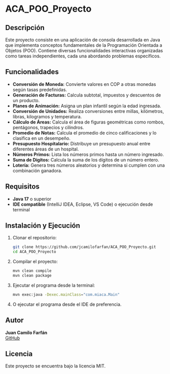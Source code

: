 # ACA_POO_Proyecto

## Descripción
Este proyecto consiste en una aplicación de consola desarrollada en Java que implementa conceptos fundamentales de la Programación Orientada a Objetos (POO). Contiene diversas funcionalidades interactivas organizadas como tareas independientes, cada una abordando problemas específicos.

## Funcionalidades
- **Conversión de Moneda:** Convierte valores en COP a otras monedas según tasas predefinidas.
- **Generación de Facturas:** Calcula subtotal, impuestos y descuentos de un producto.
- **Planes de Animación:** Asigna un plan infantil según la edad ingresada.
- **Conversión de Unidades:** Realiza conversiones entre millas, kilómetros, libras, kilogramos y temperatura.
- **Cálculo de Áreas:** Calcula el área de figuras geométricas como rombos, pentágonos, trapecios y cilindros.
- **Promedio de Notas:** Calcula el promedio de cinco calificaciones y lo clasifica en un desempeño.
- **Presupuesto Hospitalario:** Distribuye un presupuesto anual entre diferentes áreas de un hospital.
- **Números Primos:** Lista los números primos hasta un número ingresado.
- **Suma de Dígitos:** Calcula la suma de los dígitos de un número entero.
- **Lotería:** Genera tres números aleatorios y determina si cumplen con una combinación ganadora.

## Requisitos
- **Java 17** o superior
- **IDE compatible** (IntelliJ IDEA, Eclipse, VS Code) o ejecución desde terminal

## Instalación y Ejecución
1. Clonar el repositorio:
   ```bash
   git clone https://github.com/jcamilofarfan/ACA_POO_Proyecto.git
   cd ACA_POO_Proyecto
   ```
2. Compilar el proyecto:
   ```bash
   mvn clean compile
   mvn clean package
   ```
3. Ejecutar el programa desde la terminal:
   ```bash
   mvn exec:java -Dexec.mainClass="com.miaca.Main"
   ```

4. O ejecutar el programa desde el IDE de preferencia.

## Autor
**Juan Camilo Farfán**  
[GitHub](https://github.com/jcamilofarfan)

## Licencia
Este proyecto se encuentra bajo la licencia MIT.


